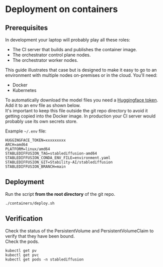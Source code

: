 # Deployment on containers

## Prerequisites

In development your laptop will probably play all these roles:
- The CI server that builds and publishes the container image.
- The orchestrator control plane nodes.
- The orchestrator worker nodes.  

This guide illustrates that case but is designed to make it easy to go to an environment with multiple nodes on-premises or in the cloud. You'll need:
- Docker
- Kubernetes

To automatically download the model files you need a [Huggingface token](https://huggingface.co/settings/tokens). Add it to an env file as shown below.  
It's important to keep this file outside the git repo directory to avoid it getting copied into the Docker image. In production your CI server would probably use its own secrets store.  

Example `~/.env` file:
```Shell
HUGGINGFACE_TOKEN=xxxxxxxxx
ARCH=amd64
PLATFORM=linux/amd64
STABLEDIFFUSION_TAG=stablediffusion-amd64
STABLEDIFFUSION_CONDA_ENV_FILE=environment.yaml
STABLEDIFFUSION_GIT=Stability-AI/stablediffusion
STABLEDIFFUSION_BRANCH=main
```

## Deployment

Run the script **from the root directory** of the git repo.  

```Shell
./containers/deploy.sh
```

## Verification

Check the status of the PersistentVolume and PersistentVolumeClaim to verify that they have been bound.  
Check the pods.
```Shell
kubectl get pv
kubectl get pvc
kubectl get pods -n stablediffusion
```
